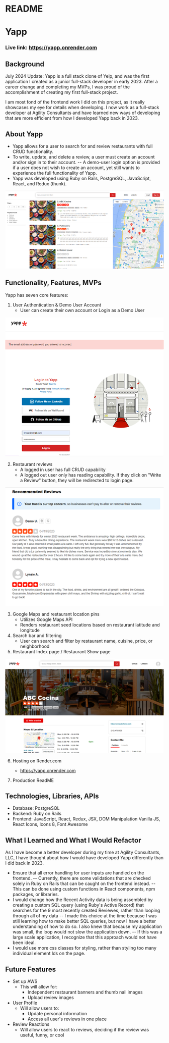 # README

# Yapp 

### Live link: https://yapp.onrender.com

## Background 
July 2024 Update: Yapp is a full stack clone of Yelp, and was the first application I created as a junior full-stack developer in early 2023. After a career change and completing my MVPs, I was proud of the accomplishment of creating my first full-stack project. 

I am most fond of the frontend work I did on this project, as it really showcases my eye for details when developing. I now work as a full-stack developer at Agility Consultants and have learned new ways of developing that are more efficient from how I developed Yapp back in 2023.

## About Yapp
- Yapp allows for a user to search for and review restaurants with full CRUD functionality. 
- To write, update, and delete a review, a user must create an account and/or sign in to their account.
-- A demo-user login option is provided if a user does not wish to create an account, yet still wants to experience the full functionality of Yapp.
- Yapp was developed using Ruby on Rails, PostgreSQL, JavaScript, React, and Redux (thunk). 


![Yapp restaurant index page](./readme_images/YappIndexPage.png)


## Functionality, Features, MVPs

Yapp has seven core features: 

1. User Authentication & Demo User Account
    - User can create their own account or Login as a Demo User

![User auth](./readme_images/userAuth.png)

2. Restaurant reviews 
    - A logged in user has full CRUD capability 
    - A logged out user only has reading capability. If they click on "Write a Review" button, they will be redirected to login page.

![Logged in as Demo User - restaurant reviews](./readme_images/demoUserReviewCRUD.png)

3. Google Maps and restaurant location pins
    - Utilizes Google Maps API
    - Renders restaurant seed locations based on restaurant latitude and longitude
4. Search bar and filtering
    - User can search and filter by restaurant name, cuisine, price, or neighborhood
5. Restaurant Index page / Restaurant Show page 

![Restaurant show page](./readme_images/restoShowPage.png)

6. Hosting on Render.com
    - https://yapp.onrender.com

7. Production ReadME

## Technologies, Libraries, APIs

- Database: PostgreSQL
- Backend: Ruby on Rails
- Frontend: JavaScript, React, Redux, JSX, DOM Manipulation Vanilla JS, React Icons, Icons 8, Font Awesome

## What I Learned and What I Would Refactor
As I have become a better developer during my time at Agility Consultants, LLC, I have thought about how I would have developed Yapp differently than I did back in 2023.

- Ensure that all error handling for user inputs are handled on the frontend.
-- Currently, there are some validations that are checked solely in Ruby on Rails that can be caught on the frontend instead.
-- This can be done using custom functions in React components, npm packages, or libraries.
- I would change how the Recent Activity data is being assembled by creating a custom SQL query (using Ruby's Active Record) that searches for the 9 most recently created Reviewes, rather than looping through all of my data
-- I made this choice at the time because I was still learning how to make better SQL queries, but now I have a better understanding of how to do so. I also knew that because my application was small, the loop would not slow the application down.
-- If this was a large scale application, I recognize that this approach would not have been ideal.
- I would use more css classes for styling, rather than styling too many individual element Ids on the page. 

## Future Features

- Set up AWS
    - This will allow for: 
        - Independent restaurant banners and thumb nail images 
        - Upload review images 
- User Profile 
    - Will allow users to:
        - Update personal information
        - Access all user's reviews in one place
- Review Reactions
    - Will allow users to react to reviews, deciding if the review was useful, funny, or cool
